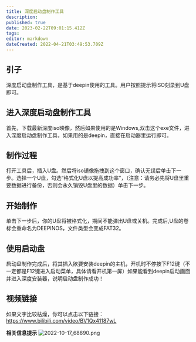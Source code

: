 ```yaml
---
title: 深度启动盘制作工具
description: 
published: true
date: 2023-02-22T09:01:15.412Z
tags: 
editor: markdown
dateCreated: 2022-04-21T03:49:53.709Z
---
```


## 引子

深度启动盘制作工具，是基于deepin使用的工具。用户按照提示将ISO刻录到U盘即可。

## 进入深度启动盘制作工具

首先，下载最新深度iso映像，然后如果使用的是Windows,双击这个exe文件，进入深度启动盘制作工具，如果用的是deepin，直接在启动器里运行即可。

## 制作过程

打开工具后，插入U盘。然后将iso镜像拖拽到这个窗口，确认无误后单击下一步。选择一个U盘，勾选“格式化U盘以提高成功率”，（注意：请务必先将U盘里重要数据进行备份，否则会永久销毁U盘里的数据）单击下一步。

## 开始制作

单击下一步后，你的U盘将被格式化，期间不能弹出U盘或关机。完成后,U盘的卷标会重命名为DEEPINOS，文件类型会变成FAT32。

## 使用启动盘

启动盘制作完成后，将其插入欲要安装deepin的主机，开机时不停按下F12键（不一定都是F12键进入启动菜单，具体请看开机第一屏）如果能看到deepin启动画面并进入深度安装器，说明启动盘制作成功！

## 视频链接

如果文字比较枯燥，你可以点击以下链接：<https://www.bilibili.com/video/BV1Qx41187wL>



**相关信息提示**
![2022-10-17_68890.png](/2022-10-17_68890.png)
